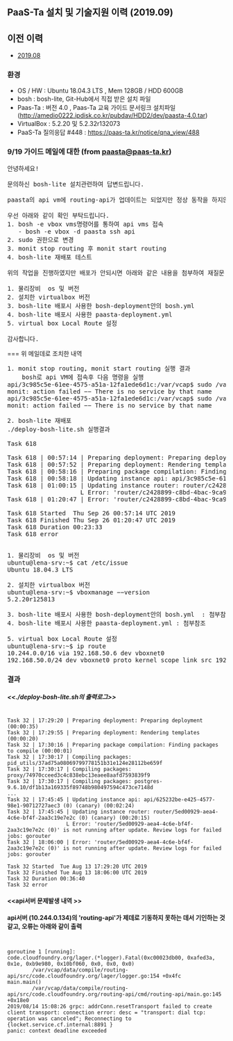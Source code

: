 ## PaaS-Ta 설치 및 기술지원 이력 (2019.09)

## 이전 이력 
* [2019.08](./instll-history.md)

### 환경
* OS / HW : Ubuntu 18.04.3 LTS ,  Mem 128GB / HDD 600GB
* bosh : bosh-lite, Git-Hub에서 직접 받은 설치 파일 
* Paas-Ta : 버전 4.0 , Paas-Ta 교육 가이드 문서링크 설치파일 (http://amedio0222.ipdisk.co.kr/pubdav/HDD2/dev/paasta-4.0.tar) 
* VirtualBox :  5.2.20 및 5.2.32r132073
* PaaS-Ta 질의응답 #448 : https://paas-ta.kr/notice/qna_view/488

### 9/19 가이드 메일에 대한  (from paasta@paas-ta.kr)
<pre>
안녕하세요!

문의하신 bosh-lite 설치관련하여 답변드립니다.

paasta의 api vm에 routing-api가 업데이트는 되었지만 정상 동작을 하지않아 routing vm배포가 제대로 되지 않는것으로 확인이 됩니다.

우선 아래와 같이 확인 부탁드립니다.
1. bosh -e vbox vms명령어를 통하여 api vms 접속
   - bosh -e vbox -d paasta ssh api
2. sudo 권한으로 변경
3. monit stop routing 후 monit start routing
4. bosh-lite 재배포 테스트

위의 작업을 진행하였지만 배포가 안되시면 아래와 같은 내용을 첨부하여 재질문 해 주시기 바랍니다.

1. 물리장비  os 및 버전
2. 설치한 virtualbox 버전
3. bosh-lite 배포시 사용한 bosh-deployment안의 bosh.yml 
4. bosh-lite 배포시 사용한 paasta-deployment.yml
5. virtual box Local Route 설정

감사합니다.
</pre>

===
위 메일데로 조치한 내역 
<pre>
1. monit stop routing, monit start routing 실행 결과 
    bosh로 api VM에 접속후 다음 명령을 실행 
api/3c985c5e-61ee-4575-a51a-12fa1ede6d1c:/var/vcap$ sudo /var/vcap/bosh/bin/monit stop routing
monit: action failed −− There is no service by that name
api/3c985c5e-61ee-4575-a51a-12fa1ede6d1c:/var/vcap$ sudo /var/vcap/bosh/bin/monit start routing
monit: action failed −− There is no service by that name

2. bosh-lite 재배포
./deploy-bosh-lite.sh 실행결과 

Task 618

Task 618 | 00:57:14 | Preparing deployment: Preparing deployment (00:00:38)
Task 618 | 00:57:52 | Preparing deployment: Rendering templates (00:00:23)
Task 618 | 00:58:16 | Preparing package compilation: Finding packages to compile (00:00:01)
Task 618 | 00:58:18 | Updating instance api: api/3c985c5e-61ee-4575-a51a-12fa1ede6d1c (0) (canary)       (00:01:57)
Task 618 | 01:00:15 | Updating instance router: router/c2428899-c8bd-4bac-9ca9-ac4ee2041746 (0) (canary) (00:20:31)
                    L Error: 'router/c2428899-c8bd-4bac-9ca9-ac4ee2041746 (0)' is not running after update. Review logs for failed jobs: gorouter
Task 618 | 01:20:47 | Error: 'router/c2428899-c8bd-4bac-9ca9-ac4ee2041746 (0)' is not running after update. Review logs for failed jobs: gorouter

Task 618 Started  Thu Sep 26 00:57:14 UTC 2019
Task 618 Finished Thu Sep 26 01:20:47 UTC 2019
Task 618 Duration 00:23:33
Task 618 error

</pre>
<pre>
1. 물리장비  os 및 버전
ubuntu@lena-srv:~$ cat /etc/issue
Ubuntu 18.04.3 LTS

2. 설치한 virtualbox 버전
ubuntu@lena-srv:~$ vboxmanage −−version
5.2.20r125813

3. bosh-lite 배포시 사용한 bosh-deployment안의 bosh.yml  : 첨부참조 (bosh.yml, paasta-deployment.yml 합본)
4. bosh-lite 배포시 사용한 paasta-deployment.yml : 첨부참조

5. virtual box Local Route 설정
ubuntu@lena-srv:~$ ip route
10.244.0.0/16 via 192.168.50.6 dev vboxnet0
192.168.50.0/24 dev vboxnet0 proto kernel scope link src 192.168.50.1
</pre>

### 결과 
 
##### <<./deploy-bosh-lite.sh의 출력로그>>
<pre><code>
Task 32 | 17:29:20 | Preparing deployment: Preparing deployment (00:00:35)
Task 32 | 17:29:55 | Preparing deployment: Rendering templates (00:00:20)
Task 32 | 17:30:16 | Preparing package compilation: Finding packages to compile (00:00:01)
Task 32 | 17:30:17 | Compiling packages: pid_utils/37ad75a08069799778151b31e124e28112be659f
Task 32 | 17:30:17 | Compiling packages: proxy/74970cceed3c4c838ebc13eaee8aafd7593839f9
Task 32 | 17:30:17 | Compiling packages: postgres-9.6.10/df1b13a169335f89748b980497594c473ce7148d
...
Task 32 | 17:45:45 | Updating instance api: api/625232be-e425-4577-98e1-90712727aec3 (0) (canary) (00:02:24)
Task 32 | 17:45:45 | Updating instance router: router/5ed00929-aea4-4c6e-bf4f-2aa3c19e7e2c (0) (canary) (00:20:15)
                   L Error: 'router/5ed00929-aea4-4c6e-bf4f-2aa3c19e7e2c (0)' is not running after update. Review logs for failed jobs: gorouter
Task 32 | 18:06:00 | Error: 'router/5ed00929-aea4-4c6e-bf4f-2aa3c19e7e2c (0)' is not running after update. Review logs for failed jobs: gorouter

Task 32 Started  Tue Aug 13 17:29:20 UTC 2019
Task 32 Finished Tue Aug 13 18:06:00 UTC 2019
Task 32 Duration 00:36:40
Task 32 error
</code></pre>

#### <<api서버 문제발생 내역 >>
**api서버 (10.244.0.134)의 'routing-api'가 제데로 기동하지 못하는 데서 기인하는 것 같고, 오류는 아래와 같이 출력**

<pre><code> 
 
goroutine 1 [running]:
code.cloudfoundry.org/lager.(*logger).Fatal(0xc00023db00, 0xafed3a, 0x1e, 0xb9e980, 0x10bf060, 0x0, 0x0, 0x0)
        /var/vcap/data/compile/routing-api/src/code.cloudfoundry.org/lager/logger.go:154 +0x4fc
main.main()
        /var/vcap/data/compile/routing-api/src/code.cloudfoundry.org/routing-api/cmd/routing-api/main.go:145 +0x18e0
2019/08/14 15:08:26 grpc: addrConn.resetTransport failed to create client transport: connection error: desc = "transport: dial tcp: operation was canceled"; Reconnecting to {locket.service.cf.internal:8891 }
panic: context deadline exceeded

</code></pre>

